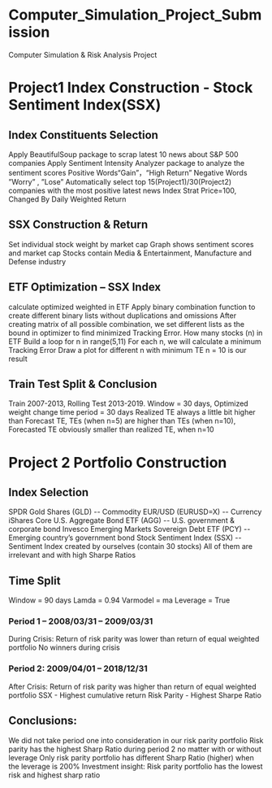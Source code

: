 # Computer_Simulation_Project_Submission
 Computer Simulation & Risk Analysis Project
# Project1 Index Construction - Stock Sentiment Index(SSX)
## Index Constituents Selection
Apply BeautifulSoup package to scrap latest 10 news about S&P 500 companies
Apply Sentiment Intensity Analyzer package to analyze the sentiment scores
	Positive Words“Gain”，“High Return”
	Negative Words  ”Worry” , ”Lose”
 Automatically select top 15(Project1)/30(Project2) companies with the most positive latest news
Index Strat  Price=100, Changed By Daily Weighted Return
## SSX Construction & Return
Set individual stock weight by market cap
Graph shows sentiment scores and market cap
Stocks contain Media & Entertainment, Manufacture and Defense industry
## ETF Optimization – SSX Index
calculate optimized weighted in ETF
Apply binary combination function to create different binary lists without duplications and omissions
After creating matrix of all possible combination, we set different lists as the bound in optimizer to find minimized Tracking Error.
How many stocks (n) in ETF 
Build a loop for n in range(5,11)
For each n, we will calculate a minimum Tracking Error
Draw a plot for different n with minimum TE
n = 10 is our result
## Train Test Split & Conclusion
Train 2007-2013, Rolling Test 2013-2019. Window = 30 days, Optimized weight change time period = 30 days
Realized TE always a little bit higher than Forecast TE, TEs (when n=5) are higher than TEs (when n=10), Forecasted TE obviously smaller than realized TE, when n=10
# Project 2 Portfolio Construction
## Index Selection
SPDR Gold Shares (GLD) -- Commodity
EUR/USD (EURUSD=X) -- Currency 
iShares Core U.S. Aggregate Bond ETF (AGG) -- U.S. government & corporate bond 
Invesco Emerging Markets Sovereign Debt ETF (PCY) -- Emerging country’s government bond
Stock Sentiment Index (SSX) -- Sentiment Index created by ourselves (contain 30 stocks)
All of them are irrelevant and with high Sharpe Ratios
## Time Split
Window = 90 days
Lamda = 0.94
Varmodel = ma
Leverage = True
### Period 1 – 2008/03/31 – 2009/03/31
During Crisis:
Return of risk parity was lower than return of equal weighted portfolio
No winners during crisis
### Period 2: 2009/04/01 – 2018/12/31
After Crisis:
Return of risk parity was higher than return of equal weighted portfolio
SSX - Highest cumulative return
Risk Parity - Highest Sharpe Ratio
## Conclusions:
We did not take period one into consideration in our risk parity portfolio
Risk parity has the highest Sharp Ratio during period 2 no matter with or without leverage
Only risk parity portfolio has different Sharp Ratio (higher) when the leverage is 200%
Investment insight: Risk parity portfolio has the lowest risk and highest sharp ratio
